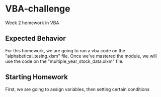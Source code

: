 # VBA-challenge
Week 2 homework in VBA

## Expected Behavior

For this homework, we are going to run a vba code on the "alphabetical_tesing.xlsm" file. Once we've mastered the module, we will use the code on the "multiple_year_stock_data.xlxm" file.

## Starting Homework

First, we are going to assign variables, then setting certain conditions